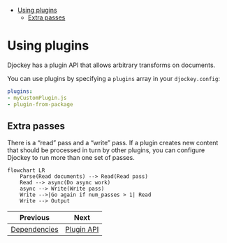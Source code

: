 <!--
  DO NOT EDIT THIS FILE DIRECTLY!
  It is generated by djockey.
-->
- [Using plugins](../plugins/using_plugins.md#Using-plugins)
  - [Extra passes](../plugins/using_plugins.md#Extra-passes)

<div id="Using-plugins" class="section" id="Using-plugins">

# Using plugins

Djockey has a plugin API that allows arbitrary transforms on documents.

You can use plugins by specifying a `plugins` array in your
`djockey.config`:

``` yaml
plugins:
- myCustomPlugin.js
- plugin-from-package
```

<div id="Extra-passes" class="section" id="Extra-passes">

## Extra passes

There is a “read” pass and a “write” pass. If a plugin creates new
content that should be processed in turn by other plugins, you can
configure Djockey to run more than one set of passes.

``` mermaid
flowchart LR
    Parse(Read documents) --> Read(Read pass)
    Read --> async(Do async work)
    async --> Write(Write pass)
    Write -->|Go again if num_passes > 1| Read
    Write --> Output
```

</div>

</div>


| Previous | Next |
| - | - |
| [Dependencies](../contributing/dependencies.md) | [Plugin API](../plugins/plugin_api.md) |